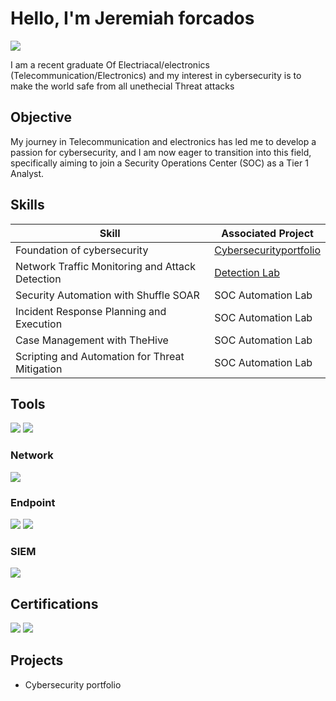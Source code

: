 # Hello, I'm Jeremiah forcados
<a href="https://www.linkedin.com/in/jeremiah-forcados-1a1443147/">
  <img src="https://img.shields.io/badge/-LinkedIn-0072b1?style=for-the-badge&logo=linkedin&logoColor=white" />
</a>



I am a recent graduate Of Electriacal/electronics (Telecommunication/Electronics) and my interest in cybersecurity is to make the world safe from all unethecial Threat attacks

## Objective


My journey in Telecommunication and electronics  has led me to develop a passion for cybersecurity, and I am now eager to transition into this field, specifically aiming to join a Security Operations Center (SOC) as a Tier 1 Analyst.

## Skills


| Skill                                         | Associated Project         |
|-----------------------------------------------|----------------------------|
| Foundation of cybersecurity         | <a href="https://google.com">Cybersecurityportfolio</a>
| Network Traffic Monitoring and Attack Detection | <a href="https://google.com">Detection Lab</a>|
| Security Automation with Shuffle SOAR         | SOC Automation Lab|
| Incident Response Planning and Execution      | SOC Automation Lab|
| Case Management with TheHive                  | SOC Automation Lab|
| Scripting and Automation for Threat Mitigation | SOC Automation Lab|

## Tools
<div>
    <img src="https://img.shields.io/badge/-antivirus-1679A7?&style=for-the-badge&logo=antivirus&logoColor=white" /> 
    <img src="https://img.shields.io/badge/-vpn-1679A7?&style=for-the-badge&logo=vpn&logoColor=white" />
</div>


### Network
<div>
    <img src="https://img.shields.io/badge/-Wireshark-1679A7?&style=for-the-badge&logo=Wireshark&logoColor=white" />
</div>

### Endpoint
<div>
    <img src="https://img.shields.io/badge/-Microsoft_Defender_for_Endpoint-00A4EF?&style=for-the-badge&logo=Microsoft&logoColor=white" />
    <img src="https://img.shields.io/badge/-Velociraptor-4B275F?&style=for-the-badge&logo=Velociraptor&logoColor=white" />
</div>

### SIEM
<div>
    <img src="https://img.shields.io/badge/-Splunk-000000?&style=for-the-badge&logo=Splunk&logoColor=white" />
</div>

## Certifications

<div>
<img src="https://img.shields.io/badge/-Higher%20National%20Diploma-FF0000?&style=for-the-badge" />
<img src="https://img.shields.io/badge/-Google%20Cybersecurity%20Professional%20Certificate-4285F4?&style=for-the-badge&logo=Googlecybersecurityprofessionalcertificate&logoColor=white" />



</div>

## Projects
- Cybersecurity portfolio
  
